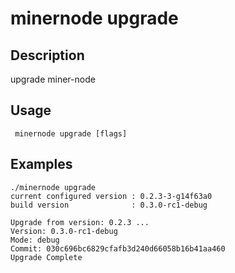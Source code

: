 # minernode upgrade

## Description

upgrade miner-node

## Usage
```
 minernode upgrade [flags]
```
## Examples

```
./minernode upgrade
current configured version : 0.2.3-3-g14f63a0
build version              : 0.3.0-rc1-debug

Upgrade from version: 0.2.3 ...
Version: 0.3.0-rc1-debug
Mode: debug
Commit: 030c696bc6829cfafb3d240d66058b16b41aa460
Upgrade Complete
```
